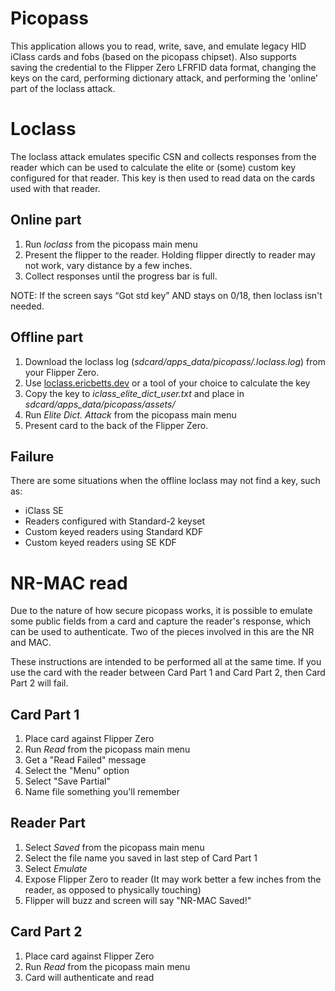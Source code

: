 # Picopass


This application allows you to read, write, save, and emulate legacy HID iClass cards and fobs (based on the picopass chipset).  Also supports saving the credential to the Flipper Zero LFRFID data format, changing the keys on the card, performing dictionary attack, and performing the 'online' part of the loclass attack.

# Loclass

The loclass attack emulates specific CSN and collects responses from the reader which can be used to calculate the elite or (some) custom key configured for that reader.  This key is then used to read data on the cards used with that reader.

## Online part

1. Run _loclass_ from the picopass main menu
2. Present the flipper to the reader.  Holding flipper directly to reader may not work, vary distance by a few inches.
3. Collect responses until the progress bar is full.

NOTE: If the screen says “Got std key” AND stays on 0/18, then loclass isn't needed.

## Offline part

1. Download the loclass log (_sdcard/apps_data/picopass/.loclass.log_) from your Flipper Zero.
2. Use [loclass.ericbetts.dev](https://loclass.ericbetts.dev/) or a tool of your choice to calculate the key
3. Copy the key to _iclass_elite_dict_user.txt_ and place in _sdcard/apps_data/picopass/assets/_
4. Run _Elite Dict. Attack_ from the picopass main menu
5. Present card to the back of the Flipper Zero.

## Failure

There are some situations when the offline loclass may not find a key, such as:
 * iClass SE
 * Readers configured with Standard-2 keyset
 * Custom keyed readers using Standard KDF
 * Custom keyed readers using SE KDF

# NR-MAC read

Due to the nature of how secure picopass works, it is possible to emulate some public fields from a card and capture the reader's response, which can be used to authenticate.  Two of the pieces involved in this are the NR and MAC.

These instructions are intended to be performed all at the same time.  If you use the card with the reader between Card Part 1 and Card Part 2, then Card Part 2 will fail.

## Card Part 1

1. Place card against Flipper Zero
2. Run _Read_ from the picopass main menu
3. Get a "Read Failed" message
4. Select the "Menu" option
5. Select "Save Partial"
6. Name file something you'll remember

## Reader Part

1. Select _Saved_ from the picopass main menu
2. Select the file name you saved in last step of Card Part 1
3. Select _Emulate_
4. Expose Flipper Zero to reader (It may work better a few inches from the reader, as opposed to physically touching)
5. Flipper will buzz and screen will say "NR-MAC Saved!"

## Card Part 2

1. Place card against Flipper Zero
2. Run _Read_ from the picopass main menu
3. Card will authenticate and read

